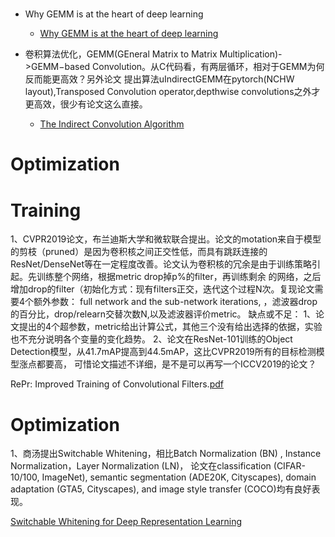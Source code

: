 
#
- Why GEMM is at the heart of deep learning
  - [Why GEMM is at the heart of deep learning](https://petewarden.com/2015/04/20/why-gemm-is-at-the-heart-of-deep-learning/)

- 卷积算法优化，GEMM(GEneral Matrix to Matrix Multiplication)->GEMM−based Convolution。从C代码看，有两层循环，相对于GEMM为何反而能更高效？另外论文
提出算法uIndirectGEMM在pytorch(NCHW layout),Transposed Convolution operator,depthwise convolutions之外才更高效，很少有论文这么直接。

  - [The Indirect Convolution Algorithm](https://arxiv.org/pdf/1907.02129.pdf)

# Optimization




# Training

1、CVPR2019论文，布兰迪斯大学和微软联合提出。论文的motation来自于模型的剪枝（pruned）是因为卷积核之间正交性低，而具有跳跃连接的
ResNet/DenseNet等在一定程度改善。论文认为卷积核的冗余是由于训练策略引起。先训练整个网络，根据metric drop掉p%的filter，再训练剩余
的网络，之后增加drop的filter（初始化方式：现有filters正交，迭代这个过程N次。复现论文需要4个额外参数： full network and the sub-network iterations,
，滤波器drop的百分比，drop/relearn交替次数N,以及滤波器评价metric。
缺点或不足：
1、论文提出的4个超参数，metric给出计算公式，其他三个没有给出选择的依据，实验也不充分说明各个变量的变化趋势。
2、论文在ResNet-101训练的Object Detection模型，从41.7mAP提高到44.5mAP，这比CVPR2019所有的目标检测模型涨点都要高，
可惜论文描述不详细，是不是可以再写一个ICCV2019的论文？

RePr: Improved Training of Convolutional Filters.[pdf](https://arxiv.org/pdf/1811.07275.pdf)

# Optimization

1、商汤提出Switchable Whitening，相比Batch Normalization (BN) , Instance Normalization，Layer Normalization (LN)，
论文在classification (CIFAR-10/100, ImageNet), semantic segmentation (ADE20K, Cityscapes), domain adaptation
(GTA5, Cityscapes), and image style transfer (COCO)均有良好表现。

[Switchable Whitening for Deep Representation Learning](https://arxiv.org/pdf/1904.09739.pdf)